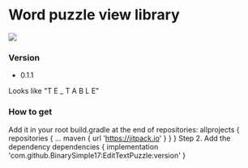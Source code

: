 # Word puzzle view library #

[![](https://jitpack.io/v/BinarySimple17/EditTextPuzzle.svg)](https://jitpack.io/#BinarySimple17/EditTextPuzzle)

### Version ###

* 0.1.1

Looks like "T E _ T A B L E"

### How to get ###

Add it in your root build.gradle at the end of repositories:
	allprojects {
		repositories {
			...
			maven { url 'https://jitpack.io' }
		}
	}
Step 2. Add the dependency
	dependencies {
	        implementation 'com.github.BinarySimple17:EditTextPuzzle:version'
	}
